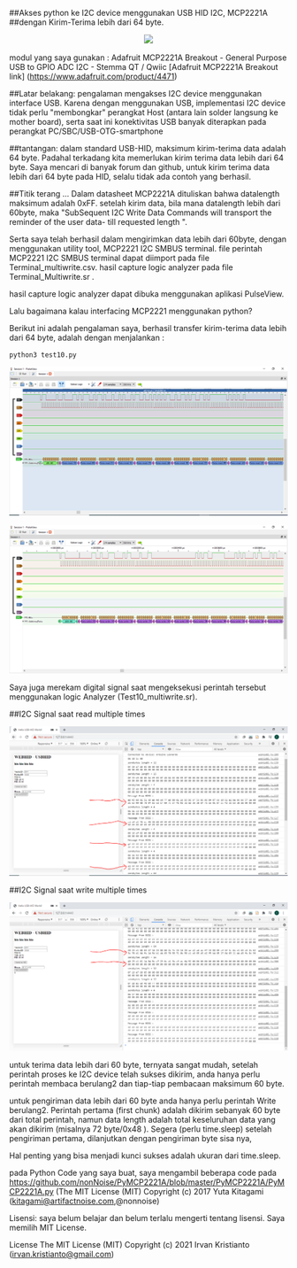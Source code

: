 
##Akses python ke I2C device menggunakan USB HID I2C, MCP2221A
##dengan Kirim-Terima lebih dari 64 byte.

<p align="center">
  <img src="img/prototype.png">
</p>

modul yang saya gunakan : Adafruit MCP2221A Breakout - General Purpose USB to GPIO ADC I2C - Stemma QT / Qwiic
[Adafruit MCP2221A Breakout link] (https://www.adafruit.com/product/4471)

##Latar belakang:
pengalaman mengakses I2C device menggunakan interface USB. Karena dengan menggunakan USB, 
implementasi I2C device tidak perlu "membongkar" perangkat Host (antara lain solder langsung ke mother board), 
serta saat ini konektivitas USB banyak diterapkan pada perangkat PC/SBC/USB-OTG-smartphone

##tantangan:
dalam standard USB-HID, maksimum kirim-terima data adalah 64 byte. Padahal terkadang kita memerlukan kirim terima data lebih dari 64 byte.
Saya mencari di banyak forum dan github, untuk kirim terima data lebih dari 64 byte pada HID, selalu tidak ada contoh yang berhasil.

##Titik terang ... 
Dalam datasheet MCP2221A dituliskan bahwa datalength maksimum adalah 0xFF. 
setelah kirim data, bila mana datalength lebih dari 60byte, maka "SubSequent I2C Write Data Commands will transport the reminder of the user data- till requested length ".

Serta saya telah berhasil dalam mengirimkan data lebih dari 60byte, dengan menggunakan utility tool, MCP2221 I2C SMBUS terminal.
file perintah MCP2221 I2C SMBUS terminal dapat diimport pada file Terminal_multiwrite.csv.
hasil capture logic analyzer pada file Terminal_Multiwrite.sr .

hasil capture logic analyzer dapat dibuka menggunakan aplikasi PulseView.

Lalu bagaimana kalau interfacing MCP2221 menggunakan python?

Berikut ini adalah pengalaman saya, berhasil transfer kirim-terima data lebih dari 64 byte, adalah dengan menjalankan :

```
python3 test10.py
```

<p align="center">
  <img src="img/read_signal.PNG">
</p>


<p align="center">
  <img src="img/Write_signal.PNG">
</p>


Saya juga merekam digital signal saat mengeksekusi perintah tersebut menggunakan logic Analyzer (Test10_multiwrite.sr).

##I2C Signal saat read multiple times

<p align="center">
  <img src="img/chunked_read.PNG">
</p>
 
##I2C Signal saat write multiple times

<p align="center">
  <img src="img/preparing_write_data.PNG">
</p>
 

untuk terima data lebih dari 60 byte,
ternyata sangat mudah,
setelah perintah proses ke I2C device telah sukses dikirim, 
anda hanya perlu perintah membaca berulang2 dan tiap-tiap pembacaan maksimum 60 byte.

untuk pengiriman data lebih dari 60 byte 
anda hanya perlu perintah Write berulang2.
Perintah pertama (first chunk) adalah dikirim sebanyak 60 byte dari total perintah, namun data length adalah total keseluruhan data yang akan dikirim (misalnya 72 byte/0x48 ). 
Segera (perlu time.sleep) setelah pengiriman pertama, dilanjutkan dengan pengiriman byte sisa nya,

Hal penting yang bisa menjadi kunci sukses adalah ukuran dari time.sleep.

pada Python Code yang saya buat, saya mengambil beberapa code pada  
https://github.com/nonNoise/PyMCP2221A/blob/master/PyMCP2221A/PyMCP2221A.py
(The MIT License (MIT) Copyright (c) 2017 Yuta Kitagami (kitagami@artifactnoise.com,@nonnoise)

Lisensi:
saya belum belajar dan belum terlalu mengerti  tentang lisensi.
Saya memilih MIT License.

License
The MIT License (MIT) Copyright (c) 2021 Irvan Kristianto (irvan.kristianto@gmail.com)

